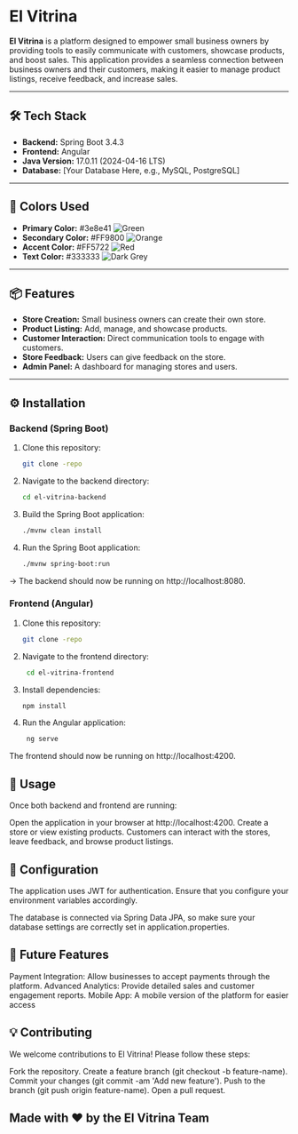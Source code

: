 # El Vitrina


**El Vitrina** is a platform designed to empower small business owners by providing tools to easily communicate with customers, showcase products, and boost sales. This application provides a seamless connection between business owners and their customers, making it easier to manage product listings, receive feedback, and increase sales.

---

## 🛠️ Tech Stack

- **Backend:** Spring Boot 3.4.3
- **Frontend:** Angular
- **Java Version:** 17.0.11 (2024-04-16 LTS)
- **Database:** [Your Database Here, e.g., MySQL, PostgreSQL]

---

## 🌈 Colors Used

- **Primary Color:** #3e8e41 ![Green](https://via.placeholder.com/15/3e8e41/000000?text=+)
- **Secondary Color:** #FF9800 ![Orange](https://via.placeholder.com/15/FF9800/000000?text=+)
- **Accent Color:** #FF5722 ![Red](https://via.placeholder.com/15/FF5722/000000?text=+)
- **Text Color:** #333333 ![Dark Grey](https://via.placeholder.com/15/333333/000000?text=+)

---

## 📦 Features

- **Store Creation:** Small business owners can create their own store.
- **Product Listing:** Add, manage, and showcase products.
- **Customer Interaction:** Direct communication tools to engage with customers.
- **Store Feedback:** Users can give feedback on the store.
- **Admin Panel:** A dashboard for managing stores and users.

---

## ⚙️ Installation

### Backend (Spring Boot)

1. Clone this repository:

   ```bash
   git clone -repo
   
2. Navigate to the backend directory:

   ```bash
   cd el-vitrina-backend

3. Build the Spring Boot application:

   ```bash
   ./mvnw clean install

4. Run the Spring Boot application:

     ```bash
   ./mvnw spring-boot:run

-> The backend should now be running on http://localhost:8080.


### Frontend (Angular)

1. Clone this repository:

    ```bash
   git clone -repo

2. Navigate to the frontend directory:

   ```bash
    cd el-vitrina-frontend
   
3. Install dependencies:

      ```bash
    npm install

4. Run the Angular application:

   ```bash
    ng serve

The frontend should now be running on http://localhost:4200.

## 📝 Usage

Once both backend and frontend are running:

Open the application in your browser at http://localhost:4200.
Create a store or view existing products.
Customers can interact with the stores, leave feedback, and browse product listings.

## 🔧 Configuration

The application uses JWT for authentication. Ensure that you configure your environment variables accordingly.

The database is connected via Spring Data JPA, so make sure your database settings are correctly set in application.properties.

## 🤖 Future Features

Payment Integration: Allow businesses to accept payments through the platform.
Advanced Analytics: Provide detailed sales and customer engagement reports.
Mobile App: A mobile version of the platform for easier access

## 💡 Contributing

We welcome contributions to El Vitrina! Please follow these steps:

  Fork the repository.
  Create a feature branch (git checkout -b feature-name).
  Commit your changes (git commit -am 'Add new feature').
  Push to the branch (git push origin feature-name).
  Open a pull request.

## Made with ❤️ by the El Vitrina Team  
